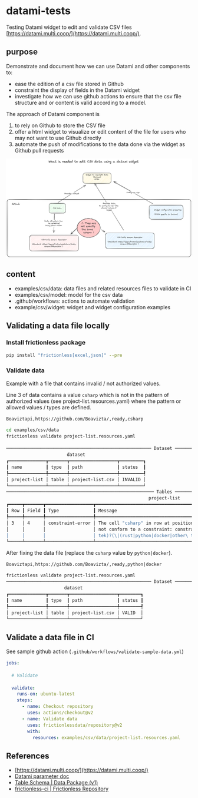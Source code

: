 # datami-tests

Testing Datami widget to edit and validate CSV files [https://datami.multi.coop/](https://datami.multi.coop/).

## purpose

Demonstrate and document how we can use Datami and other components to:

- ease the edition of a csv file stored in Github 
- constraint the display of fields in the Datami widget
- investigate how we can use github actions to ensure that the csv file structure and or content is valid according to a model.

The approach of Datami component is 

1. to rely on Github to store the CSV file
2. offer a html widget to visualize or edit content of the file for users who may not want to use Github directly
3. automate the push of modifications to the data done via the widget as Github pull requests

![datami component](datami-components.excalidraw.png)

## content

- examples/csv/data: data files and related resources files to validate in CI
- examples/csv/model: model for the csv data
- .github/workflows: actions to automate validation
- example/csv/widget: widget and widget configuration examples

## Validating a data file locally

### Install frictionless package

```sh
pip install "frictionless[excel,json]" --pre
```

### Validate data

Example with a file that contains invalid / not authorized values.

Line 3 of data contains a value `csharp` which is not in the pattern of authorized values  (see project-list.resources.yaml) where the pattern or allowed values / types are defined.

```csv
Boaviztapi,https://github.com/Boavizta/,ready,csharp
```

```sh
cd examples/csv/data
frictionless validate project-list.resources.yaml

─────────────────────────────────────────────────────── Dataset ────────────────────────────────────────────────────────
                       dataset
┏━━━━━━━━━━━━━━┳━━━━━━━┳━━━━━━━━━━━━━━━━━━┳━━━━━━━━━┓
┃ name         ┃ type  ┃ path             ┃ status  ┃
┡━━━━━━━━━━━━━━╇━━━━━━━╇━━━━━━━━━━━━━━━━━━╇━━━━━━━━━┩
│ project-list │ table │ project-list.csv │ INVALID │
└──────────────┴───────┴──────────────────┴─────────┘
──────────────────────────────────────────────────────── Tables ────────────────────────────────────────────────────────
                                                      project-list
┏━━━━━┳━━━━━━━┳━━━━━━━━━━━━━━━━━━┳━━━━━━━━━━━━━━━━━━━━━━━━━━━━━━━━━━━━━━━━━━━━━━━━━━━━━━━━━━━━━━━━━━━━━━━━━━━━━━━━━━━━━┓
┃ Row ┃ Field ┃ Type             ┃ Message                                                                             ┃
┡━━━━━╇━━━━━━━╇━━━━━━━━━━━━━━━━━━╇━━━━━━━━━━━━━━━━━━━━━━━━━━━━━━━━━━━━━━━━━━━━━━━━━━━━━━━━━━━━━━━━━━━━━━━━━━━━━━━━━━━━━┩
│ 3   │ 4     │ constraint-error │ The cell "csharp" in row at position "3" and field "languages" at position "4" does │
│     │       │                  │ not conform to a constraint: constraint "pattern" is "^(rust|python|docker|other\   │
│     │       │                  │ tek)?(\|(rust|python|docker|other\ tek))*$"                                         │
└─────┴───────┴──────────────────┴─────────────────────────────────────────────────────────────────────────────────────┘

```

After fixing the data file (replace the `csharp` value by `python|docker`).

```csv
Boaviztapi,https://github.com/Boavizta/,ready,python|docker
```

```sh
frictionless validate project-list.resources.yaml
─────────────────────────────────────────────────────── Dataset ────────────────────────────────────────────────────────
                      dataset
┏━━━━━━━━━━━━━━┳━━━━━━━┳━━━━━━━━━━━━━━━━━━┳━━━━━━━━┓
┃ name         ┃ type  ┃ path             ┃ status ┃
┡━━━━━━━━━━━━━━╇━━━━━━━╇━━━━━━━━━━━━━━━━━━╇━━━━━━━━┩
│ project-list │ table │ project-list.csv │ VALID  │
└──────────────┴───────┴──────────────────┴────────┘
```

## Validate a data file in CI

See sample github action (`.github/workflows/validate-sample-data.yml`)

```yaml
jobs:

  # Validate

  validate:
    runs-on: ubuntu-latest
    steps:
      - name: Checkout repository
        uses: actions/checkout@v2
      - name: Validate data
        uses: frictionlessdata/repository@v2
        with:
          resources: examples/csv/data/project-list.resources.yaml
```

## References

- [https://datami.multi.coop/](https://datami.multi.coop/)
- [Datami parameter doc](https://datami-docs.multi.coop/docs-gitfile?locale=en#keys-for-the-options-parameter-for-csv-and-tsv-files)
- [Table Schema | Data Package (v1)](https://specs.frictionlessdata.io//table-schema/)
- [frictionless-ci | Frictionless Repository](https://repository.frictionlessdata.io/)